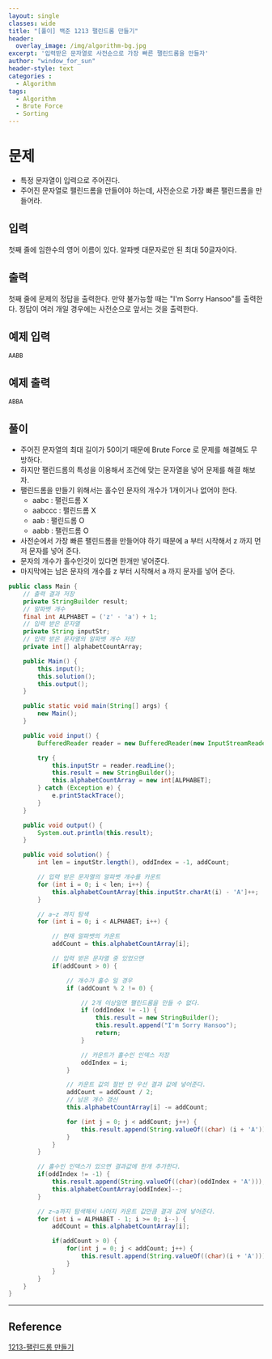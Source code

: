 ```yaml
--- 
layout: single
classes: wide
title: "[풀이] 백준 1213 팰린드롬 만들기"
header:
  overlay_image: /img/algorithm-bg.jpg
excerpt: '입력받은 문자열로 사전순으로 가장 빠른 팰린드롬을 만들자'
author: "window_for_sun"
header-style: text
categories :
  - Algorithm
tags:
  - Algorithm
  - Brute Force
  - Sorting
---  
```


# 문제
- 특정 문자열이 입력으로 주어진다.
- 주어진 문자열로 팰린드롬을 만들어야 하는데, 사전순으로 가장 빠른 팰린드롬을 만들어라.

## 입력
첫째 줄에 임한수의 영어 이름이 있다. 알파벳 대문자로만 된 최대 50글자이다.

## 출력
첫째 줄에 문제의 정답을 출력한다. 만약 불가능할 때는 "I'm Sorry Hansoo"를 출력한다. 정답이 여러 개일 경우에는 사전순으로 앞서는 것을 출력한다.

## 예제 입력

```
AABB
```  

## 예제 출력

```
ABBA
```  

## 풀이
- 주어진 문자열의 최대 길이가 50이기 때문에 Brute Force 로 문제를 해결해도 무방하다.
- 하지만 팰린드롬의 특성을 이용해서 조건에 맞는 문자열을 넣어 문제를 해결 해보자.
- 팰린드롬을 만들기 위해서는 홀수인 문자의 개수가 1개이거나 없어야 한다.
	- aabc : 팰린드롬 X
	- aabccc : 팰린드롬 X
	- aab : 팰린드롬 O
	- aabb : 팰린드롬 O
- 사전순에서 가장 빠른 팰린드롬을 만들어야 하기 때문에 a 부터 시작해서 z 까지 먼저 문자를 넣어 준다.
- 문자의 개수가 홀수인것이 있다면 한개만 넣어준다.
- 마지막에는 남은 문자의 개수를 z 부터 시작해서 a 까지 문자를 넣어 준다.

```java
public class Main {
    // 출력 결과 저장
    private StringBuilder result;
    // 알파벳 개수
    final int ALPHABET = ('z' - 'a') + 1;
    // 입력 받은 문자열
    private String inputStr;
    // 입력 받은 문자열의 알파뱃 개수 저장
    private int[] alphabetCountArray;

    public Main() {
        this.input();
        this.solution();
        this.output();
    }

    public static void main(String[] args) {
        new Main();
    }

    public void input() {
        BufferedReader reader = new BufferedReader(new InputStreamReader(System.in));

        try {
            this.inputStr = reader.readLine();
            this.result = new StringBuilder();
            this.alphabetCountArray = new int[ALPHABET];
        } catch (Exception e) {
            e.printStackTrace();
        }
    }

    public void output() {
        System.out.println(this.result);
    }

    public void solution() {
        int len = inputStr.length(), oddIndex = -1, addCount;

        // 입력 받은 문자열의 알파벳 개수를 카운트
        for (int i = 0; i < len; i++) {
            this.alphabetCountArray[this.inputStr.charAt(i) - 'A']++;
        }

        // a~z 까지 탐색
        for (int i = 0; i < ALPHABET; i++) {

            // 현재 알파뱃의 카운트
            addCount = this.alphabetCountArray[i];

            // 입력 받은 문자열 중 있었으면
            if(addCount > 0) {

                // 개수가 홀수 일 경우
                if (addCount % 2 != 0) {

                    // 2개 이상일면 팰린드롬을 만들 수 없다.
                    if (oddIndex != -1) {
                        this.result = new StringBuilder();
                        this.result.append("I'm Sorry Hansoo");
                        return;
                    }

                    // 카운트가 홀수인 인덱스 저장
                    oddIndex = i;
                }

                // 카운트 값의 절반 만 우선 결과 값에 넣어준다.
                addCount = addCount / 2;
                // 남은 개수 갱신
                this.alphabetCountArray[i] -= addCount;

                for (int j = 0; j < addCount; j++) {
                    this.result.append(String.valueOf((char) (i + 'A')));
                }
            }
        }

        // 홀수인 인덱스가 있으면 결과값에 한개 추가한다.
        if(oddIndex != -1) {
            this.result.append(String.valueOf((char)(oddIndex + 'A')));
            this.alphabetCountArray[oddIndex]--;
        }

        // z~a까지 탐색해서 나머지 카운트 값만큼 결과 값에 넣어준다.
        for (int i = ALPHABET - 1; i >= 0; i--) {
            addCount = this.alphabetCountArray[i];

            if(addCount > 0) {
                for(int j = 0; j < addCount; j++) {
                    this.result.append(String.valueOf((char)(i + 'A')));
                }
            }
        }
    }
}
```  

---
## Reference
[1213-팰린드롬 만들기](https://www.acmicpc.net/problem/1213)  

